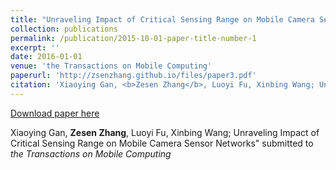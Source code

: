 ```yaml
---
title: "Unraveling Impact of Critical Sensing Range on Mobile Camera Sensor Networks"
collection: publications
permalink: /publication/2015-10-01-paper-title-number-1
excerpt: ''
date: 2016-01-01
venue: 'the Transactions on Mobile Computing'
paperurl: 'http://zsenzhang.github.io/files/paper3.pdf'
citation: 'Xiaoying Gan, <b>Zesen Zhang</b>, Luoyi Fu, Xinbing Wang; Unraveling Impact of Critical Sensing Range on Mobile Camera Sensor Networks&quot; submitted to <i>the Transactions on Mobile Computing</i>'
---
```



[Download paper here](http://zsenzhang.github.io/files/paper3.pdf)

Xiaoying Gan, <b>Zesen Zhang</b>, Luoyi Fu, Xinbing Wang; Unraveling Impact of Critical Sensing Range on Mobile Camera Sensor Networks&quot; submitted to <i>the Transactions on Mobile Computing</i>

